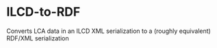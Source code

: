 # ILCD-to-RDF
Converts LCA data in an ILCD XML serialization to a (roughly equivalent) RDF/XML serialization

